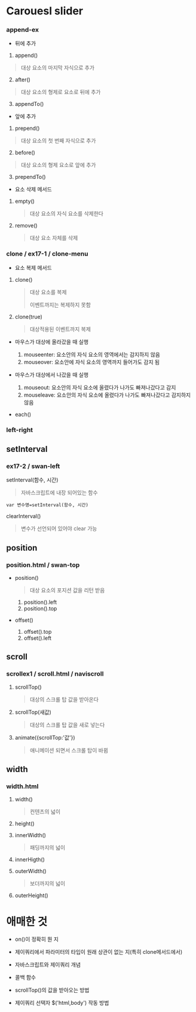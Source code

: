 # Carouesl slider

### append-ex

- 뒤에 추가

1. append()

> 대상 요소의 마지막 자식으로 추가

2. after()

> 대상 요소의 형제로 요소로 뒤에 추가

3. appendTo()

- 앞에 추가

1. prepend()

> 대상 요소의 첫 번째 자식으로 추가

2. before()

> 대상 요소의 형제 요소로 앞에 추가

3. prependTo()

- 요소 삭제 메서드

1. empty()

   > 대상 요소의 자식 요소를 삭제한다

2. remove()

   > 대상 요소 자체를 삭제

### clone / ex17-1 / clone-menu

- 요소 복제 메서드

1. clone()

   > 대상 요소를 복제
   >
   > 이벤트까지는 복제하지 못함

2. clone(true)

   > 대상적용된 이벤트까지 복제

- 마우스가 대상에 올라갔을 때 실행
  1. mouseenter: 요소안의 자식 요소의 영역에서는 감지하지 않음
  2. mouseover: 요소안에 자식 요소의 영역까지 들어가도 감지 됨

- 마우스가 대상에서 나갔을 때 실행
  1. mouseout: 요소안의 자식 요소에 올렸다가 나가도 빠져나갔다고 감지
  2. mouseleave: 요소안의 자식 요소에 올렸다가 나가도 빠져나갔다고 감지하지 않음

- each()



### left-right



## setInterval

### ex17-2 / swan-left

setInterval(함수, 시간)

> 자바스크립트에 내장 되어있는 함수

```
var 변수명=setInterval(함수, 시간)
```



clearInterval()

> 변수가 선언되어 있어야 clear 가능



## position

### position.html / swan-top

- position()

  > 대상 요소의 포지션 값을 리턴 받음

  1. position().left
  2. position().top

- offset()
  1. offset().top
  2. offset().left



## scroll

### scrollex1 / scroll.html / naviscroll 

1. scrollTop()

   > 대상의 스크롤 탑 값을 받아온다

2. scrollTop(새값)

   > 대상의 스크롤 탑 값을 새로 넣는다

3. animate({scrollTop:'값'})

   > 애니메이션 되면서 스크롤 탑이 바뀜



## width

### width.html

1. width()

   > 컨텐츠의 넓이

2. height()

3. innerWidth()

   > 패딩까지의 넓이

4. innerHigth()

5. outerWidth()

   > 보더까지의 넓이

6. outerHeight()

# 애매한 것

- on()이 정확히 뭔 지

- 제이쿼리에서 파라미터의 타입이 원래 상관이 없는 지(특히 clone메서드에서)

- 자바스크립트와 제이쿼리 개념

- 콜백 함수

- scrollTop()의 값을 받아오는 방법

- 제이쿼리 선택자 $('html,body') 작동 방법